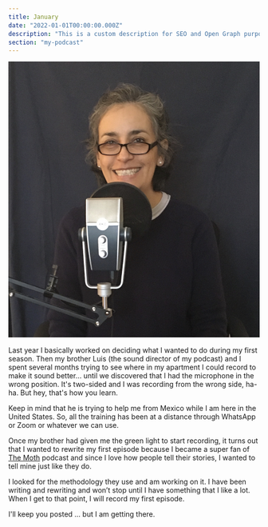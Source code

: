 ```yaml
---
title: January
date: "2022-01-01T00:00:00.000Z"
description: "This is a custom description for SEO and Open Graph purposes, rather than the default generated excerpt. Simply add a description field to the frontmatter."
section: "my-podcast"
---
```


![Lucy](../images/jan22.jpg)

Last year I basically worked on deciding what I wanted to do during my first season. Then my brother Luis (the sound director of my podcast) and I spent several months trying to see where in my apartment I could record to make it sound better… until we discovered that I had the microphone in the wrong position. It's two-sided and I was recording from the wrong side, ha-ha. But hey, that's how you learn.

Keep in mind that he is trying to help me from Mexico while I am here in the United States. So, all the training has been at a distance through WhatsApp or Zoom or whatever we can use.

Once my brother had given me the green light to start recording, it turns out that I wanted to rewrite my first episode because I became a super fan of [The Moth](https://themoth.org/podcast) podcast and since I love how people tell their stories, I wanted to tell mine just like they do.

I looked for the methodology they use and am working on it. I have been writing and rewriting and won’t stop until I have something that I like a lot. When I get to that point, I will record my first episode.

I'll keep you posted ... but I am getting there.
